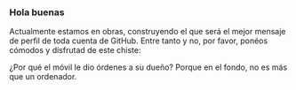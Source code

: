 ### Hola buenas

Actualmente estamos en obras, construyendo el que será el mejor mensaje de perfil de toda cuenta de GitHub. Entre tanto y no, por favor, ponéos cómodos y 
disfrutad de este chiste:

¿Por qué el móvil le dio órdenes a su dueño? Porque en el fondo, no es más que un ordenador.

<!--
**Error404UsernameNotFound/Error404UsernameNotFound** is a ✨ _special_ ✨ repository because its `README.md` (this file) appears on your GitHub profile.

Here are some ideas to get you started:

- 🔭 I’m currently working on ...
- 🌱 I’m currently learning ...
- 👯 I’m looking to collaborate on ...
- 🤔 I’m looking for help with ...
- 💬 Ask me about ...
- 📫 How to reach me: ...
- 😄 Pronouns: ...
- ⚡ Fun fact: ...
-->
